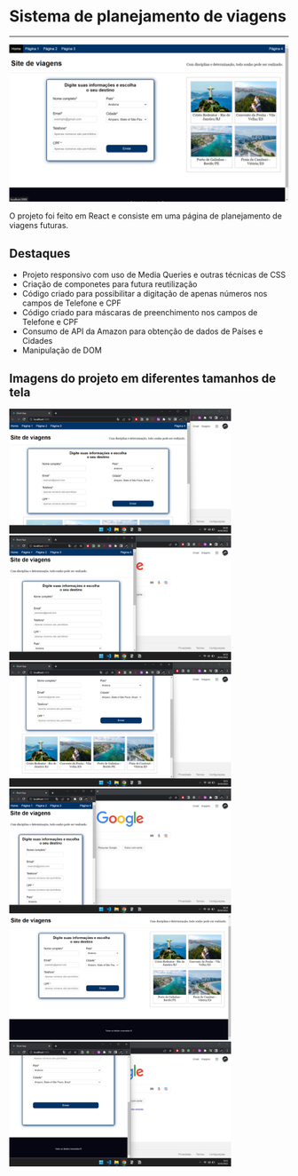 # Sistema de planejamento de viagens
---

<img src="./src/img/readme-img/tela-cheia.png" alt="Página princpal em tela cheia" width="750px" height="auto"></img>

O projeto foi feito em React e consiste em uma página de planejamento de viagens futuras.

## Destaques

- Projeto responsivo com uso de Media Queries e outras técnicas de CSS
- Criação de componetes para futura reutilização
- Código criado para possibilitar a digitação de apenas números nos campos de Telefone e CPF
- Código criado para máscaras de preenchimento nos campos de Telefone e CPF
- Consumo de API da Amazon para obtenção de dados de Países e Cidades
- Manipulação de DOM

## Imagens do projeto em diferentes tamanhos de tela

<img src="./src/img/readme-img/tela-menor.png" alt="Outras imagens do projeto" width="400px" height="auto"></img>
<img src="./src/img/readme-img/tela-menor2.png" alt="Outras imagens do projeto" width="400px" height="auto"></img>
<img src="./src/img/readme-img/galeria-menor.png" alt="Outras imagens do projeto" width="400px" height="auto"></img>
<img src="./src/img/readme-img/tela-menor3.png" alt="Outras imagens do projeto" width="400px" height="auto"></img>
<img src="./src/img/readme-img/footer.png" alt="Outras imagens do projeto" width="400px" height="auto"></img>
<img src="./src/img/readme-img/footer-menor.png" alt="Outras imagens do projeto" width="400px" height="auto"></img>
